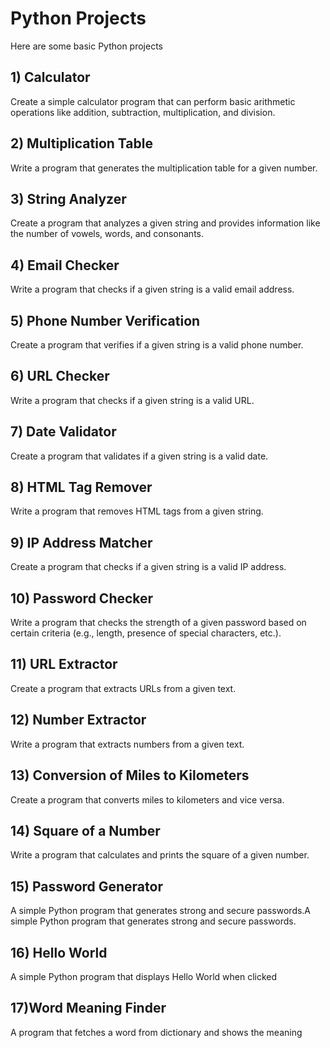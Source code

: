 # Python Projects

Here are some basic Python projects

## 1) Calculator
Create a simple calculator program that can perform basic arithmetic operations like addition, subtraction, multiplication, and division.

## 2) Multiplication Table
Write a program that generates the multiplication table for a given number.

## 3) String Analyzer
Create a program that analyzes a given string and provides information like the number of vowels, words, and consonants.

## 4) Email Checker
Write a program that checks if a given string is a valid email address.

## 5) Phone Number Verification
Create a program that verifies if a given string is a valid phone number.

## 6) URL Checker
Write a program that checks if a given string is a valid URL.

## 7) Date Validator
Create a program that validates if a given string is a valid date.

## 8) HTML Tag Remover
Write a program that removes HTML tags from a given string.

## 9) IP Address Matcher
Create a program that checks if a given string is a valid IP address.

## 10) Password Checker
Write a program that checks the strength of a given password based on certain criteria (e.g., length, presence of special characters, etc.).

## 11) URL Extractor
Create a program that extracts URLs from a given text.

## 12) Number Extractor
Write a program that extracts numbers from a given text.

## 13) Conversion of Miles to Kilometers
Create a program that converts miles to kilometers and vice versa.

## 14) Square of a Number
Write a program that calculates and prints the square of a given number.

## 15) Password Generator
A simple Python program that generates strong and secure passwords.A simple Python program that generates strong and secure passwords.

## 16) Hello World
A simple Python program that displays Hello World when clicked 

## 17)Word Meaning Finder
A program that fetches a word from dictionary and shows the meaning